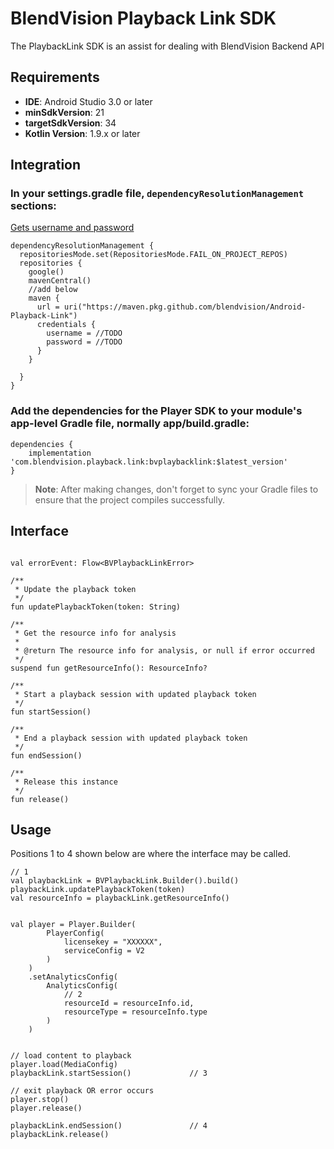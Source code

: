 # BlendVision Playback Link SDK

The PlaybackLink SDK is an assist for dealing with BlendVision Backend API

## Requirements

- **IDE**: Android Studio 3.0 or later
- **minSdkVersion**: 21
- **targetSdkVersion**: 34
- **Kotlin Version**: 1.9.x or later

## Integration

### In your settings.gradle file, `dependencyResolutionManagement` sections:
[Gets username and password](https://github.com/BlendVision/Android-Playback-Link/wiki/Android%E2%80%90Playback%E2%80%90Link-pull-credentials)
```groovy=
dependencyResolutionManagement {
  repositoriesMode.set(RepositoriesMode.FAIL_ON_PROJECT_REPOS)
  repositories {
    google()
    mavenCentral()
    //add below
    maven {
      url = uri("https://maven.pkg.github.com/blendvision/Android-Playback-Link")
      credentials {
        username = //TODO
        password = //TODO
      }
    }

  }
}
```

### Add the dependencies for the Player SDK to your module's app-level Gradle file, normally app/build.gradle:

```groovy=
dependencies {
    implementation 'com.blendvision.playback.link:bvplaybacklink:$latest_version'
}
```

> **Note**: After making changes, don't forget to sync your Gradle files to ensure that the project
> compiles successfully.

## Interface
```kotlin=

val errorEvent: Flow<BVPlaybackLinkError>

/**
 * Update the playback token
 */
fun updatePlaybackToken(token: String)

/**
 * Get the resource info for analysis
 *
 * @return The resource info for analysis, or null if error occurred
 */
suspend fun getResourceInfo(): ResourceInfo?

/**
 * Start a playback session with updated playback token
 */
fun startSession()

/**
 * End a playback session with updated playback token
 */
fun endSession()

/**
 * Release this instance
 */
fun release()

```

## Usage
Positions 1 to 4 shown below are where the interface may be called.
```kotlin=
// 1
val playbackLink = BVPlaybackLink.Builder().build()
playbackLink.updatePlaybackToken(token)
val resourceInfo = playbackLink.getResourceInfo()


val player = Player.Builder(
        PlayerConfig(
            licensekey = "XXXXXX",
            serviceConfig = V2
        )
    )
    .setAnalyticsConfig(
        AnalyticsConfig(
            // 2
            resourceId = resourceInfo.id,
            resourceType = resourceInfo.type
        )
    )

    
// load content to playback
player.load(MediaConfig)
playbackLink.startSession()             // 3

// exit playback OR error occurs
player.stop()
player.release()

playbackLink.endSession()               // 4
playbackLink.release()

```